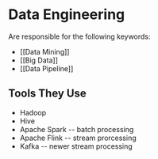 # Data Engineering
Are responsible for the following keywords:
- [[Data Mining]]
- [[Big Data]]
- [[Data Pipeline]]


## Tools They Use
- Hadoop
- Hive
- Apache Spark -- batch processing
- Apache Flink -- stream prorcessing
- Kafka -- newer stream processing